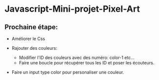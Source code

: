 # Javascript-Mini-projet-Pixel-Art

## Prochaine étape:

- Améliorer le Css

- Rajouter des couleurs:

  - Modifier l'ID des couleurs avec des numéro: color-1 etc...
  - Faire une boucle pour récupérer tous les ID et poser les écouteurs.

- Faire un input type color pour personaliser une couleur.
